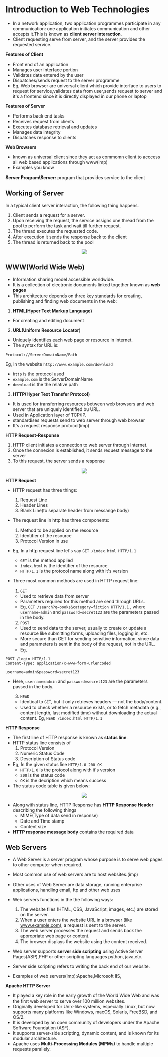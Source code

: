 # Introduction to Web Technologies
- In a network application, two application programmes participate in any communication: one application initiates communication and other accepts it.This is known as **client server interaction**.
- Client requesting serve from server, and the server provides the requested service.

**Features of Client**
- Front end of an application
- Manages user interface portion
- Validates data entered by the user
- Dispatches/sends request to the server programme
- Eg, Web browser are universal client which provide interface to users to request for service,validates data from user,sends request to server and it's a frontend since it is directly displayed in our phone or laptop

**Features of Server**
- Performs back end tasks
- Receives request from clients
- Executes database retrieval and updates
- Manages data integrity
- Dispatches response to clients

**Web Browsers**
- known as universal client since they act as commomn client to acccess all web based applications through www(imp)
- Examples you know

**Server Program\Server:** program that provides service to the client

## Working of Server
In a typical client server interaction, the following thing happens.
1. Client sends a request for a server.
2. Upon receiving the request, the service assigns one thread from the pool to perform the task and wait till further request.
3. The thread executes the requested code.
4. After execution it sends the response back to the client
5. The thread is returned back to the pool

<p align="center"><img src="Images/Screenshot 2025-04-23 211826.png" width="" height=""></p>

## WWW(World Wide Web)
- Information sharing model accessible worldwide.
- It is a collection of electronic documents linked together known as **web pages**
- This architecture depends on three key standards for creating, publishing and finding web documents in the web:
1. **HTML(Hyper Text Markup Language)**
- For creating and editing document 

2. **URL(Uniform Resource Locator)**
- Uniquely identifies each web page or resource in Internet.
- The syntax for URL is:
```
Protocol://ServerDomainName/Path
```
Eg, In the website `http://www.example.com/download`

- `http` is the protocol used
- `example.com` is the ServerDomainName
- `download` is the the relative path

3. **HTTP(Hyper Text Transfer Protocol)**
- It is used for transferring resources between web browsers and web server that are uniquely identified bu URL.
- Used in Application layer of TCP/IP.
- standardises requests send to web server through web browser
- It's a request response protocol(imp)

**HTTP Request-Response**
1. HTTP client initiates a connection to web server through Internet.
2. Once the connexion is established, it sends request message to the server
3. To this request, the server sends a response

<p align="center"><img src="Images/Screenshot 2025-04-24 094236.png" width="" height=""></p>

**HTTP Request**
- HTTP request has three things:
    1. Request Line
    2. Header Lines
    3. Blank Line(to separate header from messange body) 
- The request line in http has three components:
    1. Method to be applied on the resource
    2. Identifier of the resource
    3. Protocol Version in use

- Eg, In a http request line let's say `GET /index.html HTTP/1.1`
    -  `GET` is the method applied
    - `index.html` is the identifier of the resource.
    - `HTTP/1.1` is the protocol name along with it's version
- Three most common methods are used in HTTP request line:
    1. `GET`
    - Used to retrieve data from server
    - Parameters required for this method are send through URLs.
    - Eg, `GET /search?q=books&category=fiction HTTP/1.1` , where  `username=admin` and `password=secret123` are the parameters passed in the body.
    2. `POST`
    - Used to send data to the server, usually to create or update a resource like submitting forms, uploading files, logging in, etc.
    - More secure than GET for sending sensitive information, since data and parameters is sent in the body of the request, not in the URL. 
    - Eg,

```
POST /login HTTP/1.1
Content-Type: application/x-www-form-urlencoded

username=admin&password=secret123
```
- Here, `username=admin` and `password=secret123` are the parameters passed in the body.

    3. `HEAD`
    - Identical to `GET`, but it only retrieves headers — not the body/content.
    - Used to check whether a resource exists, or to fetch metadata (e.g., content length, last modified time) without downloading the actual content.
    Eg, `HEAD /index.html HTTP/1.1`

**HTTP Response**
- The first line of HTTP response is known as **status line**.
- HTTP status line consists of 
    1. Protocol Version
    2. Numeric Status Code
    3. Description of Status code
- Eg, In the given status line `HTTP/1.0 200 OK`
    - `HTTP/1.0` is the protocol along with it's version
    - `200` is the status code
    - `OK` is the decription which means success
- The status code table is given below:

<p align="center"><img src="Images/Screenshot 2025-04-24 102326.png" width="" height=""></p>

- Along with status line, HTTP Response has **HTTP Response Header** describing the following things
    - MIME(Type of data send in response)
    - Date and Time stamp
    - Content size
- **HTTP response message body** contains the required data

## Web Servers
- A Web Server is a server program whose purpose is to serve web pages to other computer when required.
- Most common use of web servers are to host websites.(imp)
- Other uses of Web Server are data storage, running enterprise applications, handling email, ftp and other web uses
- Web servers functions in the the following ways:
    1. The website files (HTML, CSS, JavaScript, images, etc.) are stored on the server.
    2. When a user enters the website URL in a browser (like www.example.com), a request is sent to the server.
    3. The web server processes the request and sends back the appropriate web page or content.
    4. The browser displays the website using the content received.
- Web server supports **server side scripting** using Active Server Pages(ASP),PHP or other scripting languages python, java,etc.
- Server side scripting refers to writing the back end of our website.

- Examples of web servers(imp):Apache,Microsoft IIS,

**Apache HTTP Server**
- It played a key role in the early growth of the World Wide Web and was the first web server to serve over 100 million websites.
- Originally developed for Unix-like systems, especially Linux, but now supports many platforms like Windows, macOS, Solaris, FreeBSD, and OS/2.
- It is developed by an open community of developers under the Apache Software Foundation (ASF).
- It supports server-side scripting, dynamic content, and is known for its modular architecture.
- Apache uses **Multi-Processing Modules (MPMs)** to handle multiple requests parallely.

  



